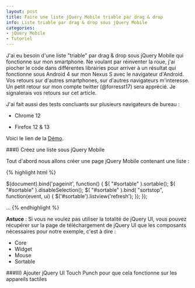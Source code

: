 ```yaml
---
layout: post
title: Faire une liste jQuery Mobile triable par drag & drop
info: Liste triable par drag & drop sous jQuery Mobile
categories:
- jQuery Mobile
- Tutoriel
---
```


J'ai eu besoin d'une liste "triable" par drag & drop sous jQuery Mobile qui fonctionne sur mon smartphone.
Ne voulant par réinventer la roue, j'ai piocher le code dans différentes librairies pour arriver à un résultat qui fonctionne sous Android 4 sur mon Nexus S avec le navigateur d'Android.
Vos retours sur d'autres smartphones, sur d'autres navigateurs m'interesse. Un petit retour sur mon compte twitter (@forresst17) sera apprécié. Je signalerais vos retours sur cet article.

J'ai fait aussi des tests concluants sur plusieurs navigateurs de bureau :

* Chrome 12

* Firefox 12 & 13

Voici le lien de la <a href="/demos/sortable/fr/index.html" rel="external" data-role="button" data-inline="true" data-mini="true">Démo</a>.

###I) Créez une liste sous jQuery Mobile

Tout d'abord nous allons créer une page jQuery Mobile contenant une liste :

{% highlight html %}
<!DOCTYPE html> 
<html>
<head>
  <meta http-equiv="content-type" content="text/html; charset=UTF-8">
  <meta charset="utf-8">
  <meta name="viewport" content="width=device-width, initial-scale=1"> 
  <title>Exemple</title> 
  <link rel="stylesheet" href="http://code.jquery.com/mobile/1.1.0/jquery.mobile-1.1.0.min.css" />
  <script src="http://code.jquery.com/jquery-1.7.1.min.js"></script>
  <script src="http://code.jquery.com/mobile/1.1.0/jquery.mobile-1.1.0.min.js"></script>
  <script>
</head>
<body> 
<div>
  <div data-role="header" data-theme="d">
    <h1>Exemple</h1>
  </div>

  <div data-role="content" data-theme="c">
    <ul data-role="listview" data-inset="true" data-theme="d" id="sortable">
      <li data-role="list-divider">Liste</li>
      <li>Elément 1</li>
      <li>Elément 2</li>
      <li>Elément 3</li>
      <li>Elément 4</li>
      <li>Elément 5</li>
    </ul>
  </div>
</div>
</body>
</html>
{% endhighlight %}

**Remarque** : j'ai rajouté *id="sortable"* sur la balise *ul*, cela va nous servir pour le point suivant.

###II) Ajoutez les fonctionnalités sortable de jQuery UI

Je me suis inspiré de la <a href="http://jqueryui.com/demos/sortable/" rel="external" data-role="button" data-inline="true" data-mini="true">Démo</a> du site de jQuery UI

{% highlight html %}
...
  <title>Exemple</title> 
  <link rel="stylesheet" href="http://code.jquery.com/mobile/1.1.0/jquery.mobile-1.1.0.min.css" />
  <script src="http://code.jquery.com/jquery-1.7.1.min.js"></script>
  <script src="http://code.jquery.com/mobile/1.1.0/jquery.mobile-1.1.0.min.js"></script>
  
  <!-- (Début) Ajoutez les fonctionnalités sortable de jQuery UI -->
  <script src="http://code.jquery.com/ui/1.8.21/jquery-ui.min.js"></script>
  $(document).bind('pageinit', function() {
    $( "#sortable" ).sortable();
    $( "#sortable" ).disableSelection();
    <!-- Actualiser la liste à la fin de sorte à avoir un affichage correct -->
    $( "#sortable" ).bind( "sortstop", function(event, ui) {
      $('#sortable').listview('refresh');
    });
  });
  <!-- (Fin) Ajoutez les fonctionnalités sortable de jQuery UI -->
  
</head>
<body> 
...
{% endhighlight %}

**Astuce** : Si vous ne voulez pas utiliser la totalité de jQuery UI, vous pouvez récupérer sur la page de téléchargement de jQuery UI que les composants nécessaires pour notre exemple, c'est à dire :

* Core
* Widget
* Mouse
* Sortable

###III) Ajouter jQuery UI Touch Punch pour que cela fonctionne sur les appareils tactiles

